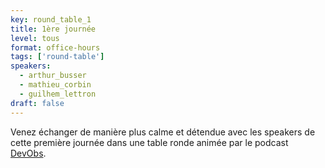 ```yaml
---
key: round_table_1
title: 1ère journée
level: tous
format: office-hours
tags: ['round-table']
speakers:
  - arthur_busser
  - mathieu_corbin
  - guilhem_lettron
draft: false
---
```

Venez échanger de manière plus calme et détendue avec les speakers de cette première journée dans une table ronde animée par le podcast [DevObs](https://devobs.p7t.tech/).
